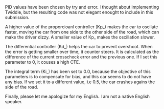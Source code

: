 PID values have been chosen by try and error. I thought about implementing Twiddle, but the resulting
code was not elegant enought to include in this submission.

A higher value of the proporcioanl controller (Kp_) makes the car to oscilate faster, moving the car 
from one side to the other side of the road, which can make the driver dizzy. A smaller value of Kp_
makes the oscillation slower.

The differential controller (Kd_) helps the car to  prevent overshoot. When the error is getting smaller
over time, it counter steers. It is calculated as  the difference of the current crosscheck error and
the previous one. If I set this parameter to 0, it couses a high CTE.

The integral term (Ki_) has been set to 0.0, because the objective of this parameters is to compensate for 
bias, and this car seems to do not have any bias. 
If we set it to a different value, i.e 0.5, the car crashes agains the side of the road.

Finally, please let me apologize for my English. I am not a native English speaker. 